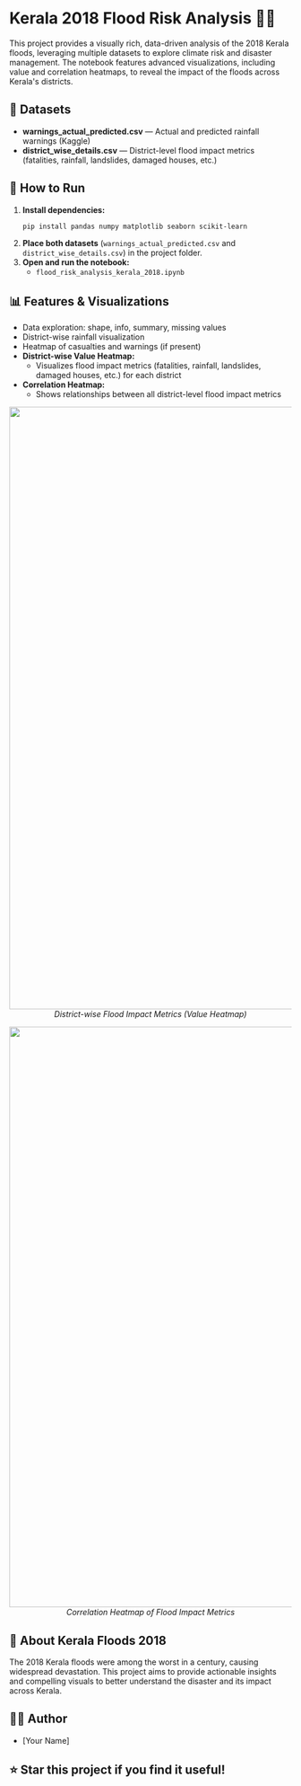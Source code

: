 


# Kerala 2018 Flood Risk Analysis 🚨🌊

This project provides a visually rich, data-driven analysis of the 2018 Kerala floods, leveraging multiple datasets to explore climate risk and disaster management. The notebook features advanced visualizations, including value and correlation heatmaps, to reveal the impact of the floods across Kerala's districts.


## 📁 Datasets
- **warnings_actual_predicted.csv** — Actual and predicted rainfall warnings (Kaggle)
- **district_wise_details.csv** — District-level flood impact metrics (fatalities, rainfall, landslides, damaged houses, etc.)


## 🚀 How to Run
1. **Install dependencies:**
   ```bash
   pip install pandas numpy matplotlib seaborn scikit-learn
   ```
2. **Place both datasets** (`warnings_actual_predicted.csv` and `district_wise_details.csv`) in the project folder.
3. **Open and run the notebook:**
   - `flood_risk_analysis_kerala_2018.ipynb`


## 📊 Features & Visualizations
- Data exploration: shape, info, summary, missing values
- District-wise rainfall visualization
- Heatmap of casualties and warnings (if present)
- **District-wise Value Heatmap:**
   - Visualizes flood impact metrics (fatalities, rainfall, landslides, damaged houses, etc.) for each district
- **Correlation Heatmap:**
   - Shows relationships between all district-level flood impact metrics

<p align="center">
   <img width="1910" height="1073" alt="Screenshot 2025-08-30 194641" src="https://github.com/user-attachments/assets/1c2025f3-2504-41c5-8f85-8b329269dd37" />
   <br>
   <em>District-wise Flood Impact Metrics (Value Heatmap)</em>
</p>

<p align="center">
   <img width="1916" height="1034" alt="Screenshot 2025-08-30 194709" src="https://github.com/user-attachments/assets/549e9d73-7ea7-4d0e-bf14-7452441fa120" />
   <br>
   <em>Correlation Heatmap of Flood Impact Metrics</em>
</p>


## 🌊 About Kerala Floods 2018
The 2018 Kerala floods were among the worst in a century, causing widespread devastation. This project aims to provide actionable insights and compelling visuals to better understand the disaster and its impact across Kerala.


## 👩‍💻 Author
- [Your Name]


## ⭐️ Star this project if you find it useful!
